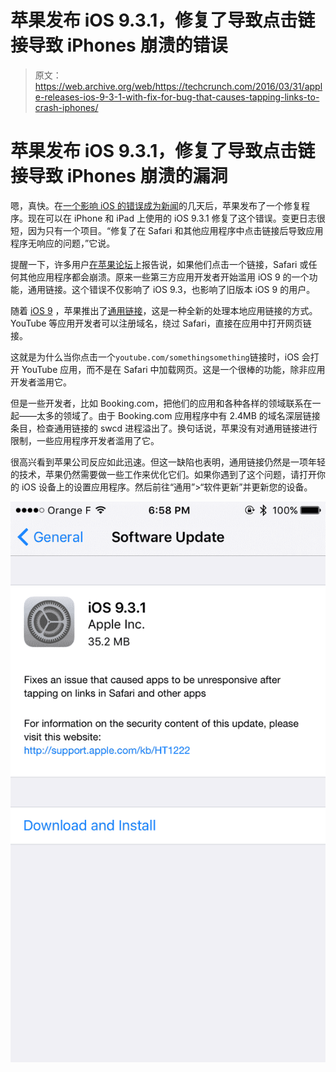 # 苹果发布 iOS 9.3.1，修复了导致点击链接导致 iPhones 崩溃的错误

> 原文：<https://web.archive.org/web/https://techcrunch.com/2016/03/31/apple-releases-ios-9-3-1-with-fix-for-bug-that-causes-tapping-links-to-crash-iphones/>

# 苹果发布 iOS 9.3.1，修复了导致点击链接导致 iPhones 崩溃的漏洞

嗯，真快。在[一个影响 iOS 的错误成为新闻](https://web.archive.org/web/20221025223000/https://beta.techcrunch.com/2016/03/28/its-not-just-you-clicking-on-links-in-ios-9-3-can-crash-your-iphone/)的几天后，苹果发布了一个修复程序。现在可以在 iPhone 和 iPad 上使用的 iOS 9.3.1 修复了这个错误。变更日志很短，因为只有一个项目。“修复了在 Safari 和其他应用程序中点击链接后导致应用程序无响应的问题，”它说。

提醒一下，许多用户[在苹果论坛](https://web.archive.org/web/20221025223000/https://discussions.apple.com/thread/7505840)上报告说，如果他们点击一个链接，Safari 或任何其他应用程序都会崩溃。原来一些第三方应用开发者开始滥用 iOS 9 的一个功能，通用链接。这个错误不仅影响了 iOS 9.3，也影响了旧版本 iOS 9 的用户。

随着 [iOS 9](https://web.archive.org/web/20221025223000/https://beta.techcrunch.com/2015/09/16/ios-9-review/) ，苹果推出了[通用链接](https://web.archive.org/web/20221025223000/https://developer.apple.com/library/ios/documentation/General/Conceptual/AppSearch/UniversalLinks.html)，这是一种全新的处理本地应用链接的方式。YouTube 等应用开发者可以注册域名，绕过 Safari，直接在应用中打开网页链接。

这就是为什么当你点击一个`youtube.com/somethingsomething`链接时，iOS 会打开 YouTube 应用，而不是在 Safari 中加载网页。这是一个很棒的功能，除非应用开发者滥用它。

但是一些开发者，比如 Booking.com，把他们的应用和各种各样的领域联系在一起——太多的领域了。由于 Booking.com 应用程序中有 2.4MB 的域名深层链接条目，检查通用链接的 swcd 进程溢出了。换句话说，苹果没有对通用链接进行限制，一些应用程序开发者滥用了它。

很高兴看到苹果公司反应如此迅速。但这一缺陷也表明，通用链接仍然是一项年轻的技术，苹果仍然需要做一些工作来优化它们。如果你遇到了这个问题，请打开你的 iOS 设备上的设置应用程序。然后前往“通用”>“软件更新”并更新您的设备。

![File Mar 31, 7 02 18 PM](img/8bc0b5fdd258aec874e61df51b0a6385.png)